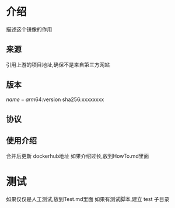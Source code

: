 # 介绍

描述这个镜像的作用

## 来源
引用上游的项目地址,确保不是来自第三方网站

## 版本
$name-arm64:$version  sha256:xxxxxxxx

## 协议


## 使用介绍
合并后更新 dockerhub地址 
如果介绍过长,放到HowTo.md里面


# 测试
如果仅仅是人工测试,放到Test.md里面 
如果有测试脚本,建立  test 子目录

